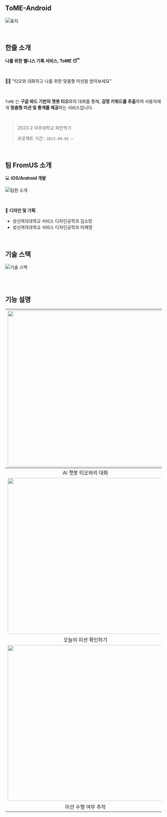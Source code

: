 ## ToME-Android

![표지](https://github.com/Ajou-FromUS/ToME-iOS/assets/79050615/554754b2-a2b3-4174-9bc9-0291f38f906f)


<br>

## 한줄 소개
**나를 위한 웰니스 기록 서비스, ToME 😴**

<br>

🧚🏻 "티오와 대화하고 나를 위한 맞춤형 미션을 받아보세요"

<br>

`ToME` 는 **구글 바드 기반의 챗봇 티오**와의 대화를 통해, **감정 키워드를 추출**하여 사용자에게 **맞춤형 미션 및 통계를 제공**하는 서비스입니다.

<br>

> 2023-2 아주대학교 파란학기

> 프로젝트 기간 : `2023.09.01 ~`

<br>

## 팀 FromUS 소개

💻 **iOS/Android 개발**

![팀원 소개](https://github.com/Ajou-FromUS/ToME-iOS/assets/79050615/1af8dd7f-3f8f-4341-bf3d-423cb9165d2c)

<br>

🎨 **디자인 및 기획**  
- 성신여자대학교 서비스 디자인공학과 김소민   
- 성신여자대학교 서비스 디자인공학과 이재영

<br>

## 기술 스택
![기술 스택](https://github.com/Ajou-FromUS/ToME-iOS/assets/79050615/11c06474-d049-465a-bcc5-14e24ef6c077)

<br>



<br>

## 기능 설명

<img src = "https://github.com/Ajou-FromUS/ToME-iOS/assets/79050615/80f5c462-64be-4e58-a990-f0cd6f205401" width = 500> | <img src = "https://github.com/Ajou-FromUS/ToME-iOS/assets/79050615/717dbbf2-9ffe-4cc7-8240-6a76e651d8d4" width = 500>
:---------:|:----------:
 AI 챗봇 티오와의 대화 | 맞춤 미션 생성하기
<img src = "https://github.com/Ajou-FromUS/ToME-iOS/assets/79050615/1409a380-ccc9-4163-b787-cd95be19a84b" width = 500> | <img src = "https://github.com/Ajou-FromUS/ToME-iOS/assets/79050615/67481959-71e9-4ef4-be91-2fff908eead8" width = 500>
오늘의 미션 확인하기 | 대화/미션 통계 제공
<img src = "https://github.com/Ajou-FromUS/ToME-iOS/assets/79050615/7e51603b-7ffd-433d-a9f8-745c55c44074" width = 500> | <img src = "https://github.com/Ajou-FromUS/ToME-iOS/assets/79050615/eda0e557-1347-4147-b7a0-cee039ba3103" width = 500>
미션 수행 여부 추적 | 소셜 로그인 구현



